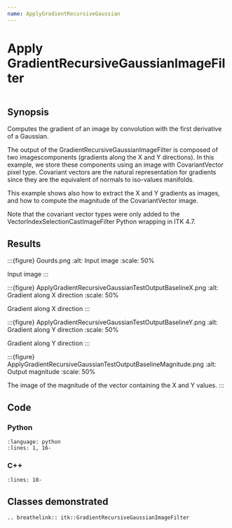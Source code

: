 ```yaml
---
name: ApplyGradientRecursiveGaussian
---
```


# Apply GradientRecursiveGaussianImageFilter

```{index} single: GradientRecursiveGaussianImageFilter single: RescaleIntensityImageFilter single: VectorIndexSelectionCastImageFilter single: VectorMagnitudeImageFilter
```

## Synopsis

Computes the gradient of an image by convolution with the first derivative of a Gaussian.

The output of the GradientRecursiveGaussianImageFilter is composed of two imagescomponents (gradients along the X and Y directions). In this example, we store these components using an image with CovariantVector pixel type. Covariant vectors are the natural representation for gradients since they are the equivalent of normals to iso-values manifolds.

This example shows also how to extract the X and Y gradients as images, and how to compute the magnitude of the CovariantVector image.

Note that the covariant vector types were only added to the VectorIndexSelectionCastImageFilter Python wrapping in ITK 4.7.

## Results

:::{figure} Gourds.png
:alt: Input image
:scale: 50%

Input image
:::

:::{figure} ApplyGradientRecursiveGaussianTestOutputBaselineX.png
:alt: Gradient along X direction
:scale: 50%

Gradient along X direction
:::

:::{figure} ApplyGradientRecursiveGaussianTestOutputBaselineY.png
:alt: Gradient along Y direction
:scale: 50%

Gradient along Y direction
:::

:::{figure} ApplyGradientRecursiveGaussianTestOutputBaselineMagnitude.png
:alt: Output magnitude
:scale: 50%

The image of the magnitude of the vector containing the X and Y values.
:::

## Code

### Python

```{literalinclude} Code.py
:language: python
:lines: 1, 16-
```

### C++

```{literalinclude} Code.cxx
:lines: 18-
```

## Classes demonstrated

```{eval-rst}
.. breathelink:: itk::GradientRecursiveGaussianImageFilter
```
